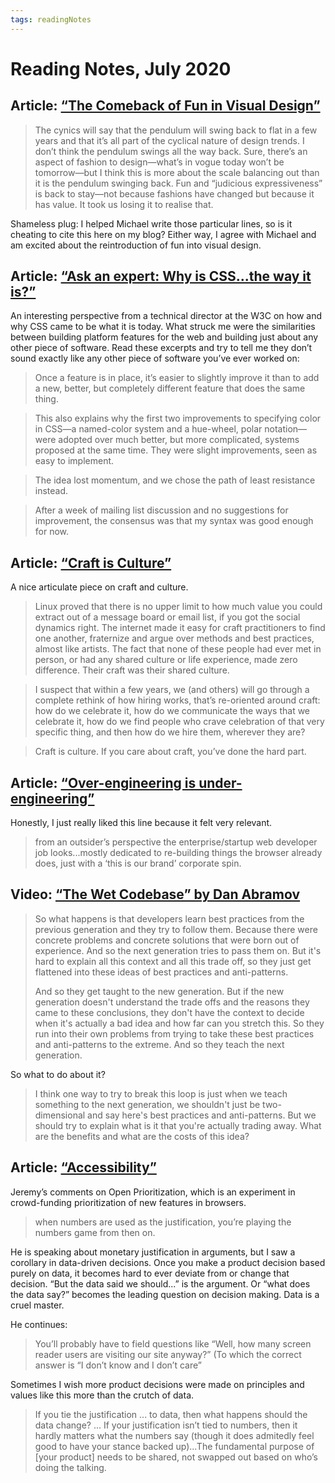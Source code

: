 ```yaml
---
tags: readingNotes
---
```


# Reading Notes, July 2020

## Article: [“The Comeback of Fun in Visual Design”](https://applypixels.com/blog/comeback)

> The cynics will say that the pendulum will swing back to flat in a few years and that it’s all part of the cyclical nature of design trends. I don’t think the pendulum swings all the way back. Sure, there’s an aspect of fashion to design—what’s in vogue today won’t be tomorrow—but I think this is more about the scale balancing out than it is the pendulum swinging back. Fun and “judicious expressiveness” is back to stay—not because fashions have changed but because it has value. It took us losing it to realise that.

Shameless plug: I helped Michael write those particular lines, so is it cheating to cite this here on my blog? Either way, I agree with Michael and am excited about the reintroduction of fun into visual design.

## Article: [“Ask an expert: Why is CSS...the way it is?”](https://increment.com/frontend/ask-an-expert-why-is-css-the-way-it-is/)

An interesting perspective from a technical director at the W3C on how and why CSS came to be what it is today. What struck me were the similarities between building platform features for the web and building just about any other piece of software. Read these excerpts and try to tell me they don’t sound exactly like any other piece of software you’ve ever worked on:

> Once a feature is in place, it’s easier to slightly improve it than to add a new, better, but completely different feature that does the same thing.

> This also explains why the first two improvements to specifying color in CSS—a named-color system and a hue-wheel, polar notation—were adopted over much better, but more complicated, systems proposed at the same time. They were slight improvements, seen as easy to implement.

> The idea lost momentum, and we chose the path of least resistance instead.

> After a week of mailing list discussion and no suggestions for improvement, the consensus was that my syntax was good enough for now.

## Article: [“Craft is Culture”](http://alexdanco.com/2020/06/26/craft-is-culture/)

A nice articulate piece on craft and culture.

> Linux proved that there is no upper limit to how much value you could extract out of a message board or email list, if you got the social dynamics right. The internet made it easy for craft practitioners to find one another, fraternize and argue over methods and best practices, almost like artists. The fact that none of these people had ever met in person, or had any shared culture or life experience, made zero difference. Their craft was their shared culture.

> I suspect that within a few years, we (and others) will go through a complete rethink of how hiring works, that’s re-oriented around craft: how do we celebrate it, how do we communicate the ways that we celebrate it, how do we find people who crave celebration of that very specific thing, and then how do we hire them, wherever they are? 

> Craft is culture. If you care about craft, you’ve done the hard part. 

## Article: [“Over-engineering is under-engineering”](https://www.baldurbjarnason.com/notes/under-engineering-websites/)

Honestly, I just really liked this line because it felt very relevant.

> from an outsider’s perspective the enterprise/startup web developer job looks...mostly dedicated to re-building things the browser already does, just with a ‘this is our brand’ corporate spin.

## Video: [“The Wet Codebase” by Dan Abramov](https://www.deconstructconf.com/2019/dan-abramov-the-wet-codebase)

> So what happens is that developers learn best practices from the previous generation and they try to follow them. Because there were concrete problems and concrete solutions that were born out of experience. And so the next generation tries to pass them on. But it's hard to explain all this context and all this trade off, so they just get flattened into these ideas of best practices and anti-patterns. 
> 
> And so they get taught to the new generation. But if the new generation doesn't understand the trade offs and the reasons they came to these conclusions, they don't have the context to decide when it's actually a bad idea and how far can you stretch this. So they run into their own problems from trying to take these best practices and anti-patterns to the extreme. And so they teach the next generation.

So what to do about it?

> I think one way to try to break this loop is just when we teach something to the next generation, we shouldn't just be two-dimensional and say here's best practices and anti-patterns. But we should try to explain what is it that you're actually trading away. What are the benefits and what are the costs of this idea?

## Article: [“Accessibility”](https://adactio.com/journal/17132)

Jeremy’s comments on Open Prioritization, which is an experiment in crowd-funding prioritization of new features in browsers.

> when numbers are used as the justification, you’re playing the numbers game from then on. 

He is speaking about monetary justification in arguments, but I saw a corollary in data-driven decisions. Once you make a product decision based purely on data, it becomes hard to ever deviate from or change that decision. “But the data said we should...” is the argument. Or “what does the data say?” becomes the leading question on decision making. Data is a cruel master. 

He continues:

> You’ll probably have to field questions like “Well, how many screen reader users are visiting our site anyway?” (To which the correct answer is “I don’t know and I don’t care”

Sometimes I wish more product decisions were made on principles and values like this more than the crutch of data. 

> If you tie the justification ... to data, then what happens should the data change? ... If your justification isn’t tied to numbers, then it hardly matters what the numbers say (though it does admitedly feel good to have your stance backed up)...The fundamental purpose of [your product] needs to be shared, not swapped out based on who’s doing the talking.